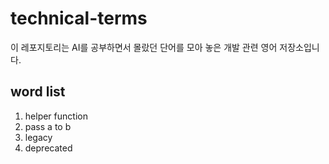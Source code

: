# technical-terms
이 레포지토리는 AI를 공부하면서 몰랐던 단어를 모아 놓은 개발 관련 영어 저장소입니다.

## word list
1. helper function
2. pass a to b
3. legacy
4. deprecated
